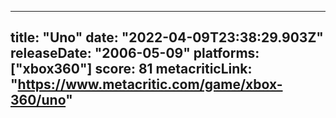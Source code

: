 
---
title: "Uno"
date: "2022-04-09T23:38:29.903Z"
releaseDate: "2006-05-09"
platforms: ["xbox360"]
score: 81
metacriticLink: "https://www.metacritic.com/game/xbox-360/uno"
---
